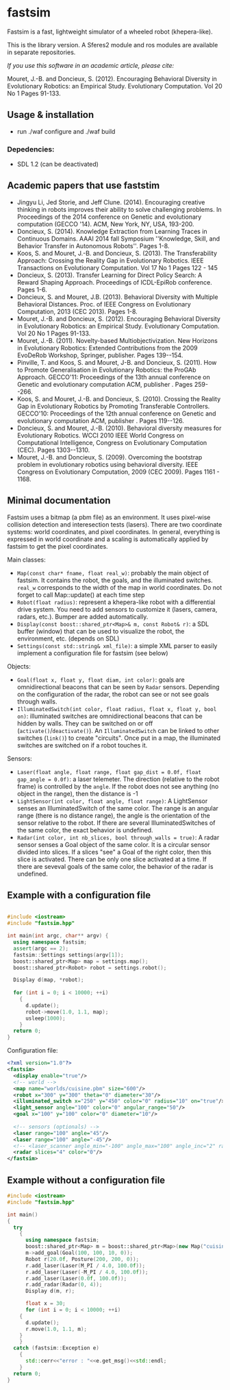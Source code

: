 fastsim
=======


Fastsim is a fast, lightweight simulator of a wheeled robot (khepera-like).

This is the library version. A Sferes2 module and ros modules are available in separate repositories.

*If you use this software in an academic article, please cite:*

Mouret, J.-B. and Doncieux, S. (2012). Encouraging Behavioral Diversity in Evolutionary Robotics: an Empirical Study. Evolutionary Computation. Vol 20 No 1 Pages 91-133.


Usage & installation
--------------------
- run ./waf configure and ./waf build

### Depedencies: 
- SDL 1.2 (can be deactivated)

Academic papers that use faststim
----------------------------------
- Jingyu Li, Jed Storie, and Jeff Clune. (2014). Encouraging creative thinking in robots improves their ability to solve challenging problems. In Proceedings of the 2014 conference on Genetic and evolutionary computation (GECCO '14). ACM, New York, NY, USA, 193-200. 
- Doncieux, S. (2014). Knowledge Extraction from Learning Traces in Continuous Domains.
AAAI 2014 fall Symposium ''Knowledge, Skill, and Behavior Transfer in Autonomous Robots''. Pages 1-8.
- Koos, S. and Mouret, J.-B. and Doncieux, S. (2013). The Transferability Approach: Crossing the Reality Gap in Evolutionary Robotics. IEEE Transactions on Evolutionary Computation. Vol 17 No 1 Pages 122 - 145 
- Doncieux, S. (2013). Transfer Learning for Direct Policy Search: A Reward Shaping Approach. Proceedings of ICDL-EpiRob conference. Pages 1-6.
- Doncieux, S. and Mouret, J.B. (2013). Behavioral Diversity with Multiple Behavioral Distances. Proc. of IEEE Congress on Evolutionary Computation, 2013 (CEC 2013). Pages 1-8.
- Mouret, J.-B. and Doncieux, S. (2012). Encouraging Behavioral Diversity in Evolutionary Robotics: an Empirical Study. Evolutionary Computation. Vol 20 No 1 Pages 91-133.
-  Mouret, J.-B. (2011). Novelty-based Multiobjectivization. New Horizons in Evolutionary Robotics: Extended Contributions from the 2009 EvoDeRob Workshop, Springer, publisher. Pages 139--154.
- Pinville, T. and Koos, S. and Mouret, J-B. and Doncieux, S. (2011). How to Promote Generalisation in Evolutionary Robotics: the ProGAb Approach. GECCO'11: Proceedings of the 13th annual conference on Genetic and evolutionary computation ACM, publisher . Pages 259--266.
-  Koos, S. and Mouret, J.-B. and Doncieux, S. (2010). Crossing the Reality Gap in Evolutionary Robotics by Promoting Transferable Controllers.
GECCO'10: Proceedings of the 12th annual conference on Genetic and evolutionary computation ACM, publisher . Pages 119--126.
- Doncieux, S. and Mouret, J.-B. (2010). Behavioral diversity measures for Evolutionary Robotics. WCCI 2010 IEEE World Congress on Computational Intelligence, Congress on Evolutionary Computation (CEC). Pages 1303--1310.
- Mouret, J.-B. and Doncieux, S. (2009). Overcoming the bootstrap problem in evolutionary robotics using behavioral diversity. IEEE Congress on Evolutionary Computation, 2009 (CEC 2009). Pages 1161 - 1168.

Minimal documentation
---------------------
Fastsim uses a bitmap (a pbm file) as an environment. It uses pixel-wise collision detection and interesection tests (lasers). There are two coordinate systems: world coordinates, and pixel coordinates. In general, everything is expressed in world coordinate and a scaling is automatically applied by fastsim to get the pixel coordinates.

Main classes:
- `Map(const char* fname, float real_w)`: probably the main object of fastsim. It contains the robot, the goals, and the illuminated switches. `real_w` corresponds to the width of the map in world coordinates. Do not forget to call Map::update() at each time step
- `Robot(float radius)`: represent a khepera-like robot with a differential drive system. You need to add sensors to customize it (lasers, camera, radars, etc.). Bumper are added automatically.
- `Display(const boost::shared_ptr<Map>& m, const Robot& r)`: a SDL buffer (window) that can be used to visualize the robot, the environment, etc. (depends on SDL)
- `Settings(const std::string& xml_file)`: a simple XML parser to easily implement a configuration file for fastsim (see below)

Objects:
- `Goal(float x, float y, float diam, int color)`: goals are omnidirectional beacons that can be seen by `Radar` sensors. Depending on the configuration of the radar, the robot can see or not see goals through walls. 
- `IlluminatedSwitch(int color, float radius, float x, float y, bool on)`: illuminated switches are omnidirectional beacons that can be hidden by walls. They can be switched on or off (`activate()`/`deactivate()`). An `IlluminatedSwitch` can be linked to other switches (`link()`) to create "circuits". Once put in a map, the illuminated switches are switched on if a robot touches it.

Sensors:
- `Laser(float angle, float range, float gap_dist = 0.0f, float gap_angle = 0.0f)`: a laser telemeter. The direction (relative to the robot frame) is controlled by the `angle`. If the robot does not see anything (no object in the range), then the distance is -1
- `LightSensor(int color, float angle, float range)`: A LightSensor senses an IlluminatedSwitch of the same color. The range is an angular range (there is no distance range), the angle is the orientation of the sensor relative to the robot. If there are several IlluminatedSwitches of the same color, the exact behavior is undefined.
- `Radar(int color, int nb_slices, bool through_walls = true)`: A radar sensor senses a Goal object of the same color. It is a circular sensor divided into slices. If a slices "see" a Goal of the right color, then this slice is activated. There can be only one slice activated at a time. If there are seveval goals of the same color, the behavior of the radar is undefined.

Example with a configuration file
---------------------------------
```C++

#include <iostream>
#include "fastsim.hpp"

int main(int argc, char** argv) {
  using namespace fastsim;
  assert(argc == 2);
  fastsim::Settings settings(argv[1]);
  boost::shared_ptr<Map> map = settings.map();
  boost::shared_ptr<Robot> robot = settings.robot();

  Display d(map, *robot);
  
  for (int i = 0; i < 10000; ++i)
    {
      d.update();
      robot->move(1.0, 1.1, map);
      usleep(1000);
    }
  return 0;
}
```

Configuration file:
```XML
<?xml version="1.0"?>
<fastsim>
  <display enable="true"/>
  <!-- world -->
  <map name="worlds/cuisine.pbm" size="600"/>
  <robot x="300" y="300" theta="0" diameter="30"/>
  <illuminated_switch x="250" y="450" color="0" radius="10" on="true"/>
  <light_sensor angle="100" color="0" angular_range="50"/>
  <goal x="100" y="100" color="0" diameter="10"/>
  
  <!-- sensors (optionals) -->
  <laser range="100" angle="45"/>
  <laser range="100" angle="-45"/>
  <!-- <laser_scanner angle_min="-100" angle_max="100" angle_inc="2" range="300"/> -->
  <radar slices="4" color="0"/>
</fastsim>
```

Example without a configuration file
-----------------------------------

```C++
#include <iostream>
#include "fastsim.hpp"

int main()
{
  try
    {
      using namespace fastsim; 
      boost::shared_ptr<Map> m = boost::shared_ptr<Map>(new Map("cuisine.pbm", 600));
      m->add_goal(Goal(100, 100, 10, 0));
      Robot r(20.0f, Posture(200, 200, 0));
      r.add_laser(Laser(M_PI / 4.0, 100.0f));
      r.add_laser(Laser(-M_PI / 4.0, 100.0f));
      r.add_laser(Laser(0.0f, 100.0f));
      r.add_radar(Radar(0, 4));
      Display d(m, r);

      float x = 30;
      for (int i = 0; i < 10000; ++i)
	{
	  d.update();
	  r.move(1.0, 1.1, m);
	}
    }
  catch (fastsim::Exception e)
    {
      std::cerr<<"error : "<<e.get_msg()<<std::endl;
    }
  return 0;
}
```


